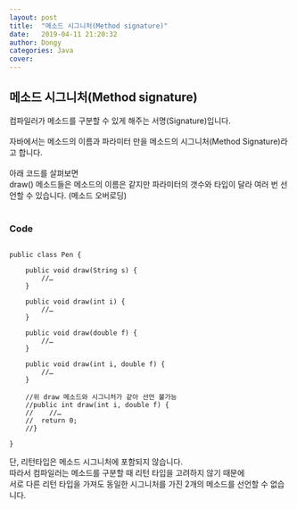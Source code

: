 ```yaml
---
layout: post
title:  "메소드 시그니처(Method signature)"
date:   2019-04-11 21:20:32
author: Dongy
categories: Java
cover:
---
```


## 메소드 시그니처(Method signature)
컴파일러가 메소드를 구분할 수 있게 해주는 서명(Signature)입니다.<br>
<br>
자바에서는 메소드의 이름과 파라미터 만을 메소드의 시그니처(Method Signature)라고 합니다.<br>
<br>
아래 코드를 살펴보면 <br>
draw() 메소드들은 메소드의 이름은 같지만 파라미터의 갯수와 타입이 달라 여러 번 선언할 수 있습니다. (메소드 오버로딩)<br>
<br>


### Code
```

public class Pen {
    
    public void draw(String s) {
        //…
    }

    public void draw(int i) {
        //…
    }

    public void draw(double f) {
        //…
    }

    public void draw(int i, double f) {
        //…
    }

    //위 draw 메소드와 시그니처가 같아 선언 불가능
    //public int draw(int i, double f) {
    //    //…
	//  return 0;
    //}

}

```


단, 리턴타입은 메소드 시그니처에 포함되지 않습니다.<br>
따라서 컴파일러는 메소드를 구분할 때 리턴 타입을 고려하지 않기 때문에 <br>
서로 다른 리턴 타입을 가져도 동일한 시그니처를 가진 2개의 메소드를 선언할 수 없습니다.<br>
<br>